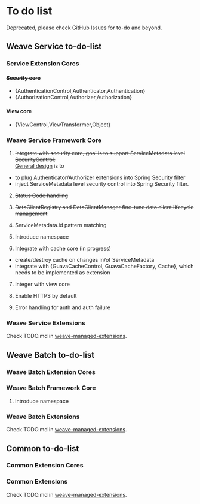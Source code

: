 # To do list

Deprecated, please check GitHub Issues for to-do and beyond.

## Weave Service to-do-list

### Service Extension Cores

#### ~~Security core~~  
- {AuthenticationControl,Authenticator,Authentication}
- {AuthorizationControl,Authorizer,Authorization}

#### View core  
- {ViewControl,ViewTransformer,Object}

### Weave Service Framework Core
1. ~~Integrate with security core, goal is to support ServiceMetadata level SecurityControl.~~  
[General design](https://github.com/aftersound/weave/docs/control-driven-service-security.gliffy) is to 
- to plug Authenticator/Authorizer extensions into Spring Security filter
- inject ServiceMetadata level security control into Spring Security filter.

2. ~~Status Code handling~~  

3. ~~DataClientRegistry and DataClientManager fine-tune data client lifecycle management~~

4. ServiceMetadata.id pattern matching

5. Introduce namespace

6. Integrate with cache core (in progress)  
  - create/destroy cache on changes in/of ServiceMetadata
  - integrate with {GuavaCacheControl, GuavaCacheFactory, Cache}, which needs to be implemented as extension

7. Integer with view core

8. Enable HTTPS by default

9. Error handling for auth and auth failure

### Weave Service Extensions

Check TODO.md in [weave-managed-extensions](https://github.com/aftersound/weave-managed-extensions).

## Weave Batch to-do-list

### Weave Batch Extension Cores

### Weave Batch Framework Core
1. introduce namespace

### Weave Batch Extensions

Check TODO.md in [weave-managed-extensions](https://github.com/aftersound/weave-managed-extensions).

## Common to-do-list

### Common Extension Cores

### Common Extensions

Check TODO.md in [weave-managed-extensions](https://github.com/aftersound/weave-managed-extensions).

